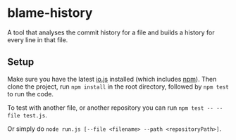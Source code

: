 # blame-history
A tool that analyses the commit history for a file and builds a history for every line in that file.

## Setup

Make sure you have the latest [io.js](https://iojs.org/en/index.html) installed (which includes [npm](https://www.npmjs.com/)). Then clone the project, run `npm install` in the root directory, followed by `npm test` to run the code.

To test with another file, or another repository you can run `npm test -- --file test.js`.

Or simply do `node run.js [--file <filename> --path <repositoryPath>]`.
